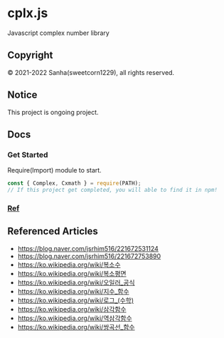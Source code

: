 # cplx.js
Javascript complex number library

## Copyright
© 2021-2022 Sanha(sweetcorn1229), all rights reserved.

## Notice
This project is ongoing project.

## Docs

### Get Started
Require(Import) module to start.
```javascript
const { Complex, Cxmath } = require(PATH);
// If this project get completed, you will able to find it in npm!
```

### [Ref](https://github.com/sweetcorn1229/cplx.js/blob/main/reference.md)

## Referenced Articles

- https://blog.naver.com/jsrhim516/221672531124
- https://blog.naver.com/jsrhim516/221672753890
- https://ko.wikipedia.org/wiki/복소수
- https://ko.wikipedia.org/wiki/복소평면
- https://ko.wikipedia.org/wiki/오일러_공식
- https://ko.wikipedia.org/wiki/지수_함수
- https://ko.wikipedia.org/wiki/로그_(수학)
- https://ko.wikipedia.org/wiki/삼각함수
- https://ko.wikipedia.org/wiki/역삼각함수
- https://ko.wikipedia.org/wiki/쌍곡선_함수

